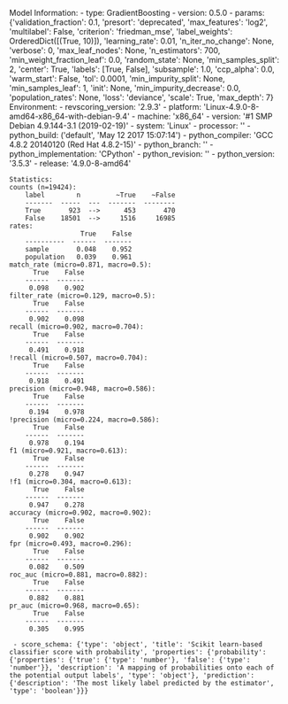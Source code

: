 Model Information:
	 - type: GradientBoosting
	 - version: 0.5.0
	 - params: {'validation_fraction': 0.1, 'presort': 'deprecated', 'max_features': 'log2', 'multilabel': False, 'criterion': 'friedman_mse', 'label_weights': OrderedDict([(True, 10)]), 'learning_rate': 0.01, 'n_iter_no_change': None, 'verbose': 0, 'max_leaf_nodes': None, 'n_estimators': 700, 'min_weight_fraction_leaf': 0.0, 'random_state': None, 'min_samples_split': 2, 'center': True, 'labels': [True, False], 'subsample': 1.0, 'ccp_alpha': 0.0, 'warm_start': False, 'tol': 0.0001, 'min_impurity_split': None, 'min_samples_leaf': 1, 'init': None, 'min_impurity_decrease': 0.0, 'population_rates': None, 'loss': 'deviance', 'scale': True, 'max_depth': 7}
	Environment:
	 - revscoring_version: '2.9.3'
	 - platform: 'Linux-4.9.0-8-amd64-x86_64-with-debian-9.4'
	 - machine: 'x86_64'
	 - version: '#1 SMP Debian 4.9.144-3.1 (2019-02-19)'
	 - system: 'Linux'
	 - processor: ''
	 - python_build: ('default', 'May 12 2017 15:07:14')
	 - python_compiler: 'GCC 4.8.2 20140120 (Red Hat 4.8.2-15)'
	 - python_branch: ''
	 - python_implementation: 'CPython'
	 - python_revision: ''
	 - python_version: '3.5.3'
	 - release: '4.9.0-8-amd64'
	
	Statistics:
	counts (n=19424):
		label        n         ~True    ~False
		-------  -----  ---  -------  --------
		True       923  -->      453       470
		False    18501  -->     1516     16985
	rates:
		              True    False
		----------  ------  -------
		sample       0.048    0.952
		population   0.039    0.961
	match_rate (micro=0.871, macro=0.5):
		  True    False
		------  -------
		 0.098    0.902
	filter_rate (micro=0.129, macro=0.5):
		  True    False
		------  -------
		 0.902    0.098
	recall (micro=0.902, macro=0.704):
		  True    False
		------  -------
		 0.491    0.918
	!recall (micro=0.507, macro=0.704):
		  True    False
		------  -------
		 0.918    0.491
	precision (micro=0.948, macro=0.586):
		  True    False
		------  -------
		 0.194    0.978
	!precision (micro=0.224, macro=0.586):
		  True    False
		------  -------
		 0.978    0.194
	f1 (micro=0.921, macro=0.613):
		  True    False
		------  -------
		 0.278    0.947
	!f1 (micro=0.304, macro=0.613):
		  True    False
		------  -------
		 0.947    0.278
	accuracy (micro=0.902, macro=0.902):
		  True    False
		------  -------
		 0.902    0.902
	fpr (micro=0.493, macro=0.296):
		  True    False
		------  -------
		 0.082    0.509
	roc_auc (micro=0.881, macro=0.882):
		  True    False
		------  -------
		 0.882    0.881
	pr_auc (micro=0.968, macro=0.65):
		  True    False
		------  -------
		 0.305    0.995
	
	 - score_schema: {'type': 'object', 'title': 'Scikit learn-based classifier score with probability', 'properties': {'probability': {'properties': {'true': {'type': 'number'}, 'false': {'type': 'number'}}, 'description': 'A mapping of probabilities onto each of the potential output labels', 'type': 'object'}, 'prediction': {'description': 'The most likely label predicted by the estimator', 'type': 'boolean'}}}

